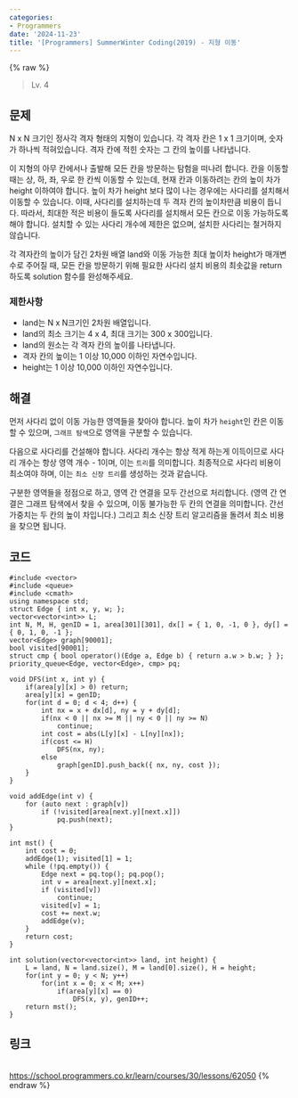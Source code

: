 ```yaml
---
categories:
- Programmers
date: '2024-11-23'
title: '[Programmers] SummerWinter Coding(2019) - 지형 이동'
---
```


{% raw %}
> Lv. 4<br>

## 문제
N x N 크기인 정사각 격자 형태의 지형이 있습니다. 각 격자 칸은 1 x 1 크기이며, 숫자가 하나씩 적혀있습니다. 격자 칸에 적힌 숫자는 그 칸의 높이를 나타냅니다.

이 지형의 아무 칸에서나 출발해 모든 칸을 방문하는 탐험을 떠나려 합니다. 칸을 이동할 때는 상, 하, 좌, 우로 한 칸씩 이동할 수 있는데, 현재 칸과 이동하려는 칸의 높이 차가 height 이하여야 합니다. 높이 차가 height 보다 많이 나는 경우에는 사다리를 설치해서 이동할 수 있습니다. 이때, 사다리를 설치하는데 두 격자 칸의 높이차만큼 비용이 듭니다. 따라서, 최대한 적은 비용이 들도록 사다리를 설치해서 모든 칸으로 이동 가능하도록 해야 합니다. 설치할 수 있는 사다리 개수에 제한은 없으며, 설치한 사다리는 철거하지 않습니다.

각 격자칸의 높이가 담긴 2차원 배열 land와 이동 가능한 최대 높이차 height가 매개변수로 주어질 때, 모든 칸을 방문하기 위해 필요한 사다리 설치 비용의 최솟값을 return 하도록 solution 함수를 완성해주세요.

### 제한사항
-   land는 N x N크기인 2차원 배열입니다.
-   land의 최소 크기는 4 x 4, 최대 크기는 300 x 300입니다.
-   land의 원소는 각 격자 칸의 높이를 나타냅니다.
-   격자 칸의 높이는 1 이상 10,000 이하인 자연수입니다.
-   height는 1 이상 10,000 이하인 자연수입니다.

## 해결
먼저 사다리 없이 이동 가능한 영역들을 찾아야 합니다. 높이 차가 `height`인 칸은 이동할 수 있으며, `그래프 탐색`으로 영역을 구분할 수 있습니다.

다음으로 사다리를 건설해야 합니다. 사다리 개수는 항상 적게 하는게 이득이므로 사다리 개수는 항상 영역 개수 - 1이며, 이는 `트리`를 의미합니다. 최종적으로 사다리 비용이 최소여야 하며, 이는 `최소 신장 트리`를 생성하는 것과 같습니다.

구분한 영역들을 정점으로 하고, 영역 간 연결을 모두 간선으로 처리합니다. (영역 간 연결은 그래프 탐색에서 찾을 수 있으며, 이동 불가능한 두 칸의 연결을 의미합니다. 간선 가중치는 두 칸의 높이 차입니다.) 그리고 최소 신장 트리 알고리즘을 돌려서 최소 비용을 찾으면 됩니다.

## 코드
```
#include <vector>
#include <queue>
#include <cmath>
using namespace std;
struct Edge { int x, y, w; };
vector<vector<int>> L;
int N, M, H, genID = 1, area[301][301], dx[] = { 1, 0, -1, 0 }, dy[] = { 0, 1, 0, -1 };
vector<Edge> graph[90001];
bool visited[90001];
struct cmp { bool operator()(Edge a, Edge b) { return a.w > b.w; } };
priority_queue<Edge, vector<Edge>, cmp> pq;

void DFS(int x, int y) {
    if(area[y][x] > 0) return;
    area[y][x] = genID;
    for(int d = 0; d < 4; d++) {
        int nx = x + dx[d], ny = y + dy[d];
        if(nx < 0 || nx >= M || ny < 0 || ny >= N)
            continue;
        int cost = abs(L[y][x] - L[ny][nx]);
        if(cost <= H)
            DFS(nx, ny);
        else
            graph[genID].push_back({ nx, ny, cost });
    }
}

void addEdge(int v) {
	for (auto next : graph[v])
		if (!visited[area[next.y][next.x]])
            pq.push(next);
}

int mst() {
    int cost = 0;
	addEdge(1); visited[1] = 1;
	while (!pq.empty()) {
		Edge next = pq.top(); pq.pop();
        int v = area[next.y][next.x];
		if (visited[v])
            continue;
        visited[v] = 1;
		cost += next.w;
		addEdge(v);
	}
    return cost;
}

int solution(vector<vector<int>> land, int height) {
    L = land, N = land.size(), M = land[0].size(), H = height;
    for(int y = 0; y < N; y++)
        for(int x = 0; x < M; x++)
            if(area[y][x] == 0)
                DFS(x, y), genID++;
    return mst();
}
```

## 링크
<br>https://school.programmers.co.kr/learn/courses/30/lessons/62050
{% endraw %}